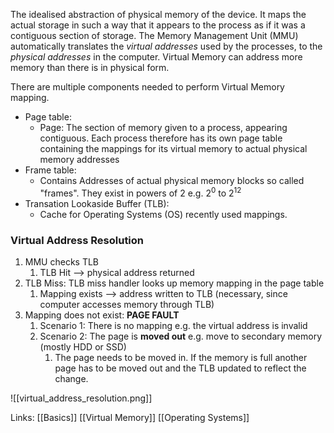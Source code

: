The idealised abstraction of physical memory of the device. It maps the actual storage in such a way that it appears to the process as if it was a contiguous section of storage. The Memory Management Unit (MMU) automatically translates the *virtual addresses* used by the processes, to the *physical addresses* in the computer. Virtual Memory can address more memory than there is in physical form. 

There are multiple components needed to perform Virtual Memory mapping. 

- Page table:
	- Page: The section of memory given to a process, appearing contiguous. Each process therefore has its own page table containing the mappings for its virtual memory to actual physical memory addresses
- Frame table:
	- Contains Addresses of actual physical memory blocks so called "frames". They exist in powers of 2 e.g. $2^0$ to $2^{12}$
- Transation Lookaside Buffer (TLB):
	- Cache for Operating Systems (OS) recently used mappings. 


### Virtual Address Resolution 
1. MMU checks TLB
	1. TLB Hit --> physical address returned 
2. TLB Miss: TLB miss handler looks up memory mapping in the page table 
	1. Mapping exists --> address written to TLB (necessary, since computer accesses memory through TLB)
3. Mapping does not exist: **PAGE FAULT**
	1. Scenario 1: There is no mapping e.g. the virtual address is invalid
	1. Scenario 2: The page is **moved out** e.g. move to secondary memory (mostly HDD or SSD)
		1. The page needs to be moved in. If the memory is full another page has to be moved out and the TLB updated to reflect the change.


![[virtual_address_resolution.png]]


Links: 
[[Basics]]
[[Virtual Memory]]
[[Operating Systems]]